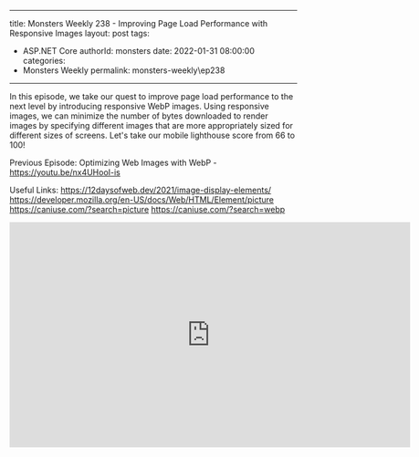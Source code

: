 
---
title: Monsters Weekly 238 -  Improving Page Load Performance with Responsive Images
layout: post
tags: 
  - ASP.NET Core
authorId: monsters
date: 2022-01-31 08:00:00
categories:
  - Monsters Weekly
permalink: monsters-weekly\ep238
---

In this episode, we take our quest to improve page load performance to the next level by introducing responsive WebP images. Using responsive images, we can minimize the number of bytes downloaded to render images by specifying different images that are more appropriately sized for different sizes of screens. Let's take our mobile lighthouse score from 66 to 100!

Previous Episode: 
Optimizing Web Images with WebP - https://youtu.be/nx4UHooI-is


Useful Links:
https://12daysofweb.dev/2021/image-display-elements/
https://developer.mozilla.org/en-US/docs/Web/HTML/Element/picture
https://caniuse.com/?search=picture
https://caniuse.com/?search=webp

<iframe width="702" height="395" src="https://www.youtube.com/embed/I9QJSkwciHo" frameborder="0" allow="accelerometer; autoplay; encrypted-media; gyroscope; picture-in-picture" allowfullscreen></iframe>
